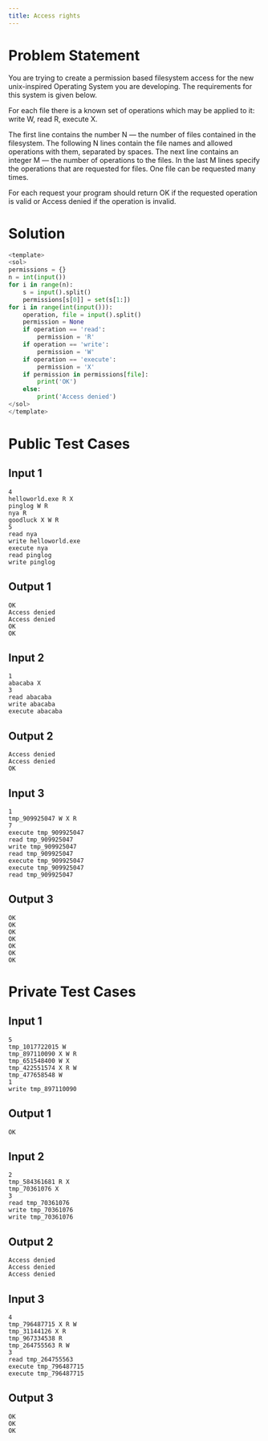 ```yaml
---
title: Access rights
---
```


# Problem Statement

You are trying to create a permission based filesystem access for the new unix-inspired Operating System you are developing. The requirements for this system is given below.

For each file there is a known set of operations which may be applied to it:
write W,
read R,
execute X.

The first line contains the number N — the number of files contained in the filesystem. The following N lines contain the file names and allowed operations with them, separated by spaces. The next line contains an integer M — the number of operations to the files. In the last M lines specify the operations that are requested for files. One file can be requested many times.

For each request your program should return OK if the requested operation is valid or Access denied if the operation is invalid.

# Solution
```python test.py  -r 'python test.py'
<template>
<sol>
permissions = {}
n = int(input())
for i in range(n):
    s = input().split()
    permissions[s[0]] = set(s[1:])
for i in range(int(input())):
    operation, file = input().split()
    permission = None
    if operation == 'read':
        permission = 'R'
    if operation == 'write':
        permission = 'W'
    if operation == 'execute':
        permission = 'X'
    if permission in permissions[file]:
        print('OK')
    else:
        print('Access denied')
</sol>
</template>
```

# Public Test Cases

## Input 1

```
4
helloworld.exe R X
pinglog W R
nya R
goodluck X W R
5
read nya
write helloworld.exe
execute nya
read pinglog
write pinglog
```

## Output 1

```
OK
Access denied
Access denied
OK
OK
```


## Input 2

```
1
abacaba X
3
read abacaba
write abacaba
execute abacaba
```

## Output 2

```
Access denied
Access denied
OK
```


## Input 3

```
1
tmp_909925047 W X R
7
execute tmp_909925047
read tmp_909925047
write tmp_909925047
read tmp_909925047
execute tmp_909925047
execute tmp_909925047
read tmp_909925047
```

## Output 3

```
OK
OK
OK
OK
OK
OK
OK
```


# Private Test Cases

## Input 1

```
5
tmp_1017722015 W
tmp_897110090 X W R
tmp_651548400 W X
tmp_422551574 X R W
tmp_477658548 W
1
write tmp_897110090
```

## Output 1

```
OK
```

## Input 2

```
2
tmp_584361681 R X
tmp_70361076 X
3
read tmp_70361076
write tmp_70361076
write tmp_70361076
```

## Output 2

```
Access denied
Access denied
Access denied
```

## Input 3

```
4
tmp_796487715 X R W
tmp_31144126 X R
tmp_967334538 R
tmp_264755563 R W
3
read tmp_264755563
execute tmp_796487715
execute tmp_796487715
```

## Output 3

```
OK
OK
OK
```
